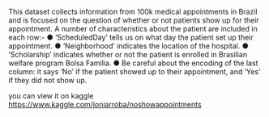 This dataset collects information from 100k medical appointments in Brazil and is focused on the question of whether or not patients show up for their appointment.
A number of characteristics about the patient are included in each row:- 
● ‘ScheduledDay’ tells us on what day the patient set up their appointment.
● ‘Neighborhood’ indicates the location of the hospital.
● ‘Scholarship’ indicates whether or not the patient is enrolled in Brasilian welfare program Bolsa Família.
● Be careful about the encoding of the last column: it says ‘No’ if the patient showed up to their appointment, and ‘Yes’ if they did not show up.

you can view it on kaggle https://www.kaggle.com/joniarroba/noshowappointments
